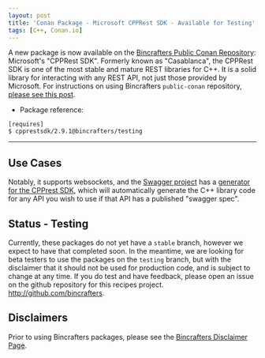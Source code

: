 ```yaml
---
layout: post
title: 'Conan Package - Microsoft CPPRest SDK - Available for Testing'
tags: [C++, Conan.io]
---
```


A new package is now available on the [Bincrafters Public Conan Repository](https://bintray.com/bincrafters/public-conan): Microsoft's "CPPRest SDK".  Formerly known as "Casablanca", the CPPRest SDK is one of the most stable and mature REST libraries for C++.  It is a solid library for interacting with any REST API, not just those provided by Microsoft.  For instructions on using Bincrafters `public-conan` repository, [please see this post](2017-06-06-using-bincrafters-conan-repository.md).

* Package reference: 
```
[requires]
$ cpprestsdk/2.9.1@bincrafters/testing
```
---

## Use Cases
Notably, it supports websockets, and the [Swagger project](https://swagger.io) has a [generator for the CPPrest SDK](https://github.com/swagger-api/swagger-codegen/tree/master/samples/client/petstore/cpprest), which will automatically generate the C++ library code for any API you wish to use if that API has a published "swagger spec".


## Status - Testing
Currently, these packages do not yet have a `stable` branch, however we expect to have that completed soon.  In the meantime, we are looking for beta testers to use the packages on the `testing` branch, but with the disclaimer that it should not be used for production code, and is subject to change at any time.  If you do test and have feedback, please open an issue on the github repository for this recipes project.  http://github.com/bincrafters.

## Disclaimers
Prior to using Bincrafters packages, please see the [Bincrafters Disclaimer Page](https://bincrafters.github.io/2017/05/01/bincrafters-package-disclaimers/). 